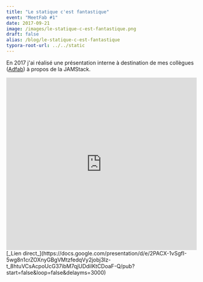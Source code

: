 ```yaml
---
title: "Le statique c'est fantastique"
event: "MeetFab #1"
date: 2017-09-21
image: /images/le-statique-c-est-fantastique.png
draft: false
alias: /blog/le-statique-c-est-fantastique
typora-root-url: ../../static
---
```


En 2017 j'ai réalisé une présentation interne à destination de mes collègues ([Adfab](https://adfab.fr "Site web Adfab")) à propos de la JAMStack.

<!--break-->

<iframe src="https://docs.google.com/presentation/d/e/2PACX-1vSgfI-5wg8n1crZOXnyGBgVMtzfedqVy2jobj3Iz-t_8htuVCsAcpoUcG37ibM7qjUDdilKtCDoaF-Q/embed?start=false&loop=false&delayms=3000" frameborder="0" width="760" height="457" allowfullscreen="true" mozallowfullscreen="true" webkitallowfullscreen="true" style="width:100%;"></iframe>
[_Lien direct_](https://docs.google.com/presentation/d/e/2PACX-1vSgfI-5wg8n1crZOXnyGBgVMtzfedqVy2jobj3Iz-t_8htuVCsAcpoUcG37ibM7qjUDdilKtCDoaF-Q/pub?start=false&loop=false&delayms=3000)

